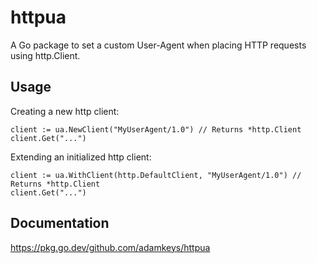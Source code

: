 # httpua

A Go package to set a custom User-Agent when placing HTTP requests using http.Client.

## Usage

Creating a new http client:

    client := ua.NewClient("MyUserAgent/1.0") // Returns *http.Client
    client.Get("...")

Extending an initialized http client:

    client := ua.WithClient(http.DefaultClient, "MyUserAgent/1.0") // Returns *http.Client
    client.Get("...")

## Documentation

https://pkg.go.dev/github.com/adamkeys/httpua
